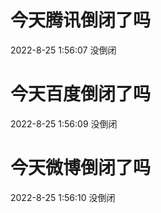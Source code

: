 # 今天腾讯倒闭了吗

2022-8-25 1:56:07 没倒闭

# 今天百度倒闭了吗

2022-8-25 1:56:09 没倒闭

# 今天微博倒闭了吗

2022-8-25 1:56:10 没倒闭

